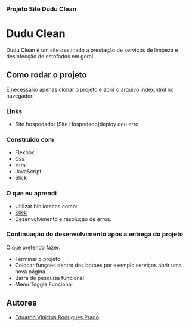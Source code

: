 ### Projeto Site Dudu Clean

# Dudu Clean

Dudu Clean é um site destinado a prestação de serviços de limpeza e desinfecção de estofados em geral.

## Como rodar o projeto

É necessário apenas clonar o projeto e abrir o arquivo index.html no navegador.

### Links

- Site hospedado: [Site Hospedado]deploy deu erro

### Construido com

- Flexbox
- Css
- Html
- JavaScript
- Slick

### O que eu aprendi

- Utilizar bibliotecas como:
- [Slick](http://kenwheeler.github.io/slick/)
- Desenvolvimento e resolução de erros.

### Continuação do desenvolvimento após a entrega do projeto

O que pretendo fazer:

- Terminar o projeto
- Colocar funçoes dentro dos botoes,por exemplo serviços abrir uma nova página.
- Barra de pesquisa funcional
- Menu Toggle Funcional

## Autores

- [Eduardo Vinicius Rodrigues Prado](https://github.com/DuVRP/)